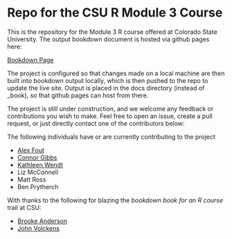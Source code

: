 # Repo for the CSU R Module 3 Course

This is the repository for the Module 3 R course offered at Colorado State University.
The output bookdown document is hosted via github pages here:


[Bookdown Page](https://csu-r.github.io/Module1/)


The project is configured so that changes made on a local machine are then built into bookdown output locally, which is then pushed to the repo to update the live site.
Output is placed in the docs directory (instead of _book), so that github pages can host from there.

The project is still under construction, and we welcome any feedback or contributions you wish to make.
Feel free to open an issue, create a pull request, or just directly contact one of the contributors below:

The following individuals have or are currently contributing to the project
* [Alex Fout](https://github.com/fouticus)
* [Connor Gibbs](https://github.com/congibbs10)
* [Kathleen Wendt](https://github.com/wendtke)
* Liz McConnell
* Matt Ross
* Ben Prytherch


With thanks to the following for blazing the _bookdown book for an R course_ trail at CSU:
* [Brooke Anderson](https://github.com/geanders)
* [John Volckens](https://github.com/smogdr)
